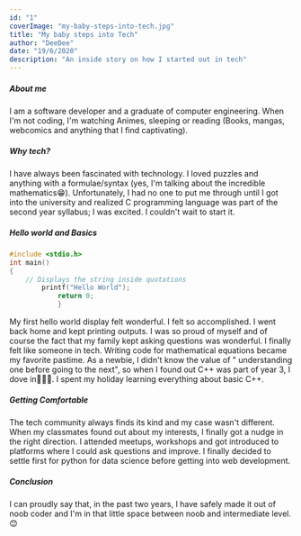 ```yaml
---
id: "1"
coverImage: "my-baby-steps-into-tech.jpg"
title: "My baby steps into Tech"
author: "DeeDee"
date: "19/6/2020"
description: "An inside story on how I started out in tech"
---
```


##### About me

I am a software developer and a graduate of computer engineering. When I'm not coding, I'm watching Animes, sleeping or reading (Books, mangas, webcomics and anything that I find captivating).

##### Why tech?

I have always been fascinated with technology. I loved puzzles and anything with a formulae/syntax (yes, I'm talking about the incredible mathematics😁). Unfortunately, I had no one to put me through until I got into the university and realized C programming language was part of the second year syllabus; I was excited. I couldn't wait to start it.

##### Hello world and Basics

```c++
#include <stdio.h>
int main()
{
    // Displays the string inside quotations
        printf("Hello World");
            return 0;
            }
```

My first hello world display felt wonderful. I felt so accomplished. I went back home and kept printing outputs. I was so proud of myself and of course the fact that my family kept asking questions was wonderful. I finally felt like someone in tech. Writing code for mathematical equations became my favorite pastime. As a newbie, I didn't know the value of " understanding one before going to the next", so when I found out C++ was part of year 3, I dove in🤦🏽‍♀️. I spent my holiday learning everything about basic C++.

##### Getting Comfortable

The tech community always finds its kind and my case wasn't different. When my classmates found out about my interests, I finally got a nudge in the right direction. I attended meetups, workshops and got introduced to platforms where I could ask questions and improve. I finally decided to settle first for python for data science before getting into web development.

##### Conclusion

I can proudly say that, in the past two years, I have safely made it out of noob coder and I'm in that little space between noob and intermediate level.😊
